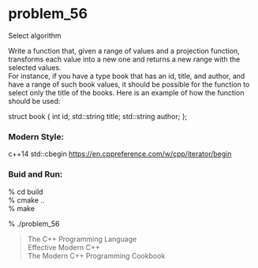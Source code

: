 problem_56
===============

Select algorithm  

Write a function that, given a range of values and a projection function, transforms each value into a new one and returns a new range with the selected values.   
For instance, if you have a type book that has an id, title, and author, and have a range of such book values, it should be possible for the function to select only the title of the books.   Here is an example of how the function should be used:  

struct book {
      int         id;
      std::string title;
      std::string author;
};


### Modern Style:  
c++14 std::cbegin
https://en.cppreference.com/w/cpp/iterator/begin

### Buid and Run:  
% cd build  
% cmake ..  
% make  

% ./problem_56 
> The C++ Programming Language  
> Effective Modern C++  
> The Modern C++ Programming Cookbook  
